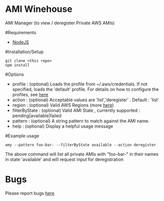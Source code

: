 # AMI Winehouse
AMI Manager (to view / deregister Private AWS AMIs)

#Requirements

- [NodeJS](http://nodejs.org/)

#Installation/Setup

    git clone <this repo>
    npm install
    
#Options
- profile : (optional) Loads the profile from ~/.aws/credentials. If not specified, loads the 'default' profile. For details on how to configure the profiles, see [here](http://docs.aws.amazon.com/cli/latest/userguide/cli-chap-getting-started.html#cli-multiple-profiles)
- action : (optional) Acceptable values are 'list','deregister' . Default : 'list'
- region : (optional) Valid AWS Regions (more [here](http://docs.aws.amazon.com/general/latest/gr/rande.html#cfn_region))
- filterByState : (optional) Valid AMI State , currently supported : pending|available|failed
- pattern : (optional) A string pattern to match against the AMI name.
- help : (optional) Display a helpful usage message

#Example usage

    amy --pattern foo-bar- --filterByState available --action deregister
The above command will list all private AMIs with "foo-bar-" in their names in state 'available' and will request input for deregistration

# Bugs

Please report bugs [here](https://github.com/ivarrian/amiwinehouse/issues)
